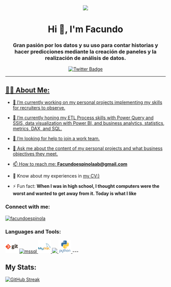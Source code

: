 <div id="header" align="center">
    <img src="https://media.giphy.com/media/xT9C25UNTwfZuk85WP/giphy-downsized.gif" width="200" />
    <h1 align="center">Hi 👋, I'm Facundo</h1>
    <h3 align="center"> Gran pasión por los datos y su uso para contar historias y hacer predicciones mediante la creación de paneles y la realización de análisis de datos.</h3>
</div>

<div   id="badges" align="center">
     </a>
    <a href="https://twitter.com/jfaccu" target="_blank">
        <img src="https://img.shields.io/twitter/url?color=blue&label=%40JFaccu&logo=Twitter&style=for-the-badge&url=https%3A%2F%2Ftwitter.com%2Fjfaccu"
            alt="Twitter Badge" />
     
</div>

---

## 👨‍💻 About Me:



- 🔭 I’m currently working on my personal projects implementing my skills for recruiters to observe.

- 🌱 I’m currently honing my ETL Process skills with Power Query and SSIS, data visualization with Power BI, and business analytics, statistics, metrics, DAX, and SQL.

- 🤔 I’m looking for help to join a work team.

- 💬 Ask me about the content of my personal projects and what business objectives they meet.

- 📫 How to reach me: **Facundoespinolaab@gmail.com**

- 📄 Know about my experiences in [my CV:)](https://drive.google.com/file/d/1W6HlcRgWBNgHm_nwzpphOMIXevMVanjF/view?usp=share_link)

- ⚡ Fun fact: **When I was in high school, I thought computers were the worst and wanted to get away from it. Today is what I like**

<h3 align="left">Connect with me:</h3>
<p align="left">
<a href="https://www.linkedin.com/in/facundo-espinola/" target="blank"><img align="center" src="https://raw.githubusercontent.com/rahuldkjain/github-profile-readme-generator/master/src/images/icons/Social/linked-in-alt.svg" alt="facundoespinola" height="30" width="40" /></a>
  
 




<h3 align="left">Languages and Tools:</h3>
<div align="left">
<img src="https://github.com/devicons/devicon/blob/master/icons/git/git-original-wordmark.svg" title="Git" **alt="Git" width="40" height="40"/>
<a href="https://www.microsoft.com/en-us/sql-server" target="_blank" rel="noreferrer"> <img src="https://www.svgrepo.com/show/303229/microsoft-sql-server-logo.svg" alt="mssql" width="40" height="40"/> </a> 
<a href="https://www.mysql.com/" target="_blank" rel="noreferrer"> <img src="https://raw.githubusercontent.com/devicons/devicon/master/icons/mysql/mysql-original-wordmark.svg" alt="mysql" width="40" height="40"/> </a>
<a href="https://powerbi.microsoft.com/es-es/" target="_blank" rel="noreferrer"> <img src="https://img.icons8.com/color/48/000000/power-bi.png"/> 
  <a href="https://www.python.org/" target="_blank" rel="noreferrer"> <img src=https://github.com/devicons/devicon/blob/master/icons/python/python-original-wordmark.svg alt="Python" width="40" height="40"/> </a>
---
    
 ## My Stats:

[![GitHub Streak](https://streak-stats.demolab.com?user=Jfaccu&theme=monokai&hide_border=true&date_format=j%20M%5B%20Y%5D)](https://git.io/streak-stats)
    
